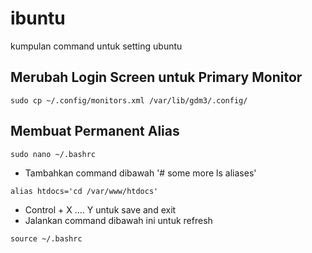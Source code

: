 # ibuntu
kumpulan command untuk setting ubuntu

## Merubah Login Screen untuk Primary Monitor 
`sudo cp ~/.config/monitors.xml /var/lib/gdm3/.config/`


## Membuat Permanent Alias
`sudo nano ~/.bashrc`
- Tambahkan command dibawah '# some more ls aliases'
  
`alias htdocs='cd /var/www/htdocs'`
- Control + X .... Y untuk save and exit
- Jalankan command dibawah ini untuk refresh
  
`source ~/.bashrc`
